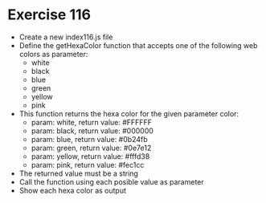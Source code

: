 # Exercise 116

* Create a new index116.js file
* Define the getHexaColor function that accepts one of the following web colors as parameter:
  * white
  * black
  * blue
  * green
  * yellow
  * pink
* This function returns the hexa color for the given parameter color:
  * param: white, return value: #FFFFFF
  * param: black, return value: #000000
  * param: blue, return value: #0b24fb
  * param: green, return value: #0e7e12
  * param: yellow, return value: #fffd38
  * param: pink, return value: #fec1cc
* The returned value must be a string
* Call the function using each posible value as parameter
* Show each hexa color as output